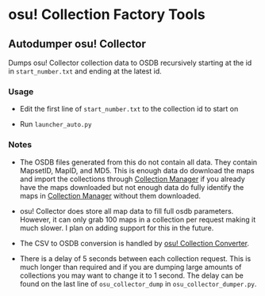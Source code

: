# osu! Collection Factory Tools

## Autodumper osu! Collector

Dumps osu! Collector collection data to OSDB recursively starting at the id in `start_number.txt` and ending at the latest id.

### Usage

- Edit the first line of `start_number.txt` to the collection id to start on

- Run `launcher_auto.py`

### Notes

- The OSDB files generated from this do not contain all data. They contain MapsetID, MapID, and MD5. This is enough data do download the maps and import the collections through [Collection Manager](https://github.com/Piotrekol/CollectionManager) if you already have the maps downloaded but not enough data do fully identify the maps in [Collection Manager](https://github.com/Piotrekol/CollectionManager) without them downloaded.

- osu! Collector does store all map data to fill full osdb parameters. However, it can only grab 100 maps in a collection per request making it much slower. I plan on adding support for this in the future.

- The CSV to OSDB conversion is handled by [osu! Collection Converter](https://github.com/Kuuuube/osu_CollectionConverter).

- There is a delay of 5 seconds between each collection request. This is much longer than required and if you are dumping large amounts of collections you may want to change it to 1 second. The delay can be found on the last line of `osu_collector_dump` in `osu_collector_dumper.py`.
